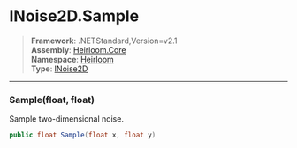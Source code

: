 # INoise2D.Sample

> **Framework**: .NETStandard,Version=v2.1  
> **Assembly**: [Heirloom.Core][0]  
> **Namespace**: [Heirloom][0]  
> **Type**: [INoise2D][1]  

--------------------------------------------------------------------------------

### Sample(float, float)

Sample two-dimensional noise.

```cs
public float Sample(float x, float y)
```

[0]: ../Heirloom.Core.md
[1]: Heirloom.INoise2D.md

